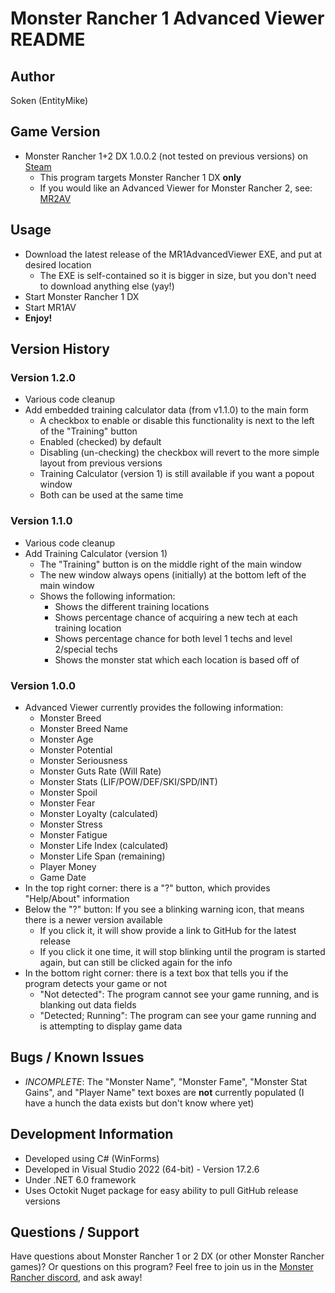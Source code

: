 # Monster Rancher 1 Advanced Viewer README

## Author

Soken (EntityMike)

## Game Version

* Monster Rancher 1+2 DX 1.0.0.2 (not tested on previous versions) on [Steam](https://store.steampowered.com/app/1716120/Monster_Rancher_1__2_DX/)
   * This program targets Monster Rancher 1 DX __only__
   * If you would like an Advanced Viewer for Monster Rancher 2, see: [MR2AV](https://github.com/Lexichu/mr2av_repo)

## Usage

* Download the latest release of the MR1AdvancedViewer EXE, and put at desired location
   * The EXE is self-contained so it is bigger in size, but you don't need to download anything else (yay!)
* Start Monster Rancher 1 DX
* Start MR1AV
* __Enjoy!__

## Version History

### Version 1.2.0
* Various code cleanup
* Add embedded training calculator data (from v1.1.0) to the main form
   * A checkbox to enable or disable this functionality is next to the left of the "Training" button
   * Enabled (checked) by default
   * Disabling (un-checking) the checkbox will revert to the more simple layout from previous versions
   * Training Calculator (version 1) is still available if you want a popout window
   * Both can be used at the same time

### Version 1.1.0
* Various code cleanup
* Add Training Calculator (version 1)
   * The "Training" button is on the middle right of the main window
   * The new window always opens (initially) at the bottom left of the main window
   * Shows the following information:
      * Shows the different training locations
      * Shows percentage chance of acquiring a new tech at each training location
      * Shows percentage chance for both level 1 techs and level 2/special techs
      * Shows the monster stat which each location is based off of

### Version 1.0.0
* Advanced Viewer currently provides the following information:
   * Monster Breed
   * Monster Breed Name
   * Monster Age
   * Monster Potential
   * Monster Seriousness
   * Monster Guts Rate (Will Rate)
   * Monster Stats (LIF/POW/DEF/SKI/SPD/INT)
   * Monster Spoil
   * Monster Fear
   * Monster Loyalty (calculated)
   * Monster Stress
   * Monster Fatigue
   * Monster Life Index (calculated)
   * Monster Life Span (remaining)
   * Player Money
   * Game Date
* In the top right corner: there is a "?" button, which provides "Help/About" information
* Below the "?" button: If you see a blinking warning icon, that means there is a newer version available
   * If you click it, it will show provide a link to GitHub for the latest release
   * If you click it one time, it will stop blinking until the program is started again, but can still be clicked again for the info
* In the bottom right corner: there is a text box that tells you if the program detects your game or not
   * "Not detected": The program cannot see your game running, and is blanking out data fields
   * "Detected; Running": The program can see your game running and is attempting to display game data

## Bugs / Known Issues

* _INCOMPLETE_: The "Monster Name", "Monster Fame", "Monster Stat Gains", and "Player Name" text boxes are __not__ currently populated (I have a hunch the data exists but don't know where yet)

## Development Information

* Developed using C# (WinForms)
* Developed in Visual Studio 2022 (64-bit) - Version 17.2.6
* Under .NET 6.0 framework
* Uses Octokit Nuget package for easy ability to pull GitHub release versions

## Questions / Support

Have questions about Monster Rancher 1 or 2 DX (or other Monster Rancher games)? Or questions on this program? Feel free to join us in the [Monster Rancher discord](https://discord.gg/dfdvXxFHBz), and ask away!
 
